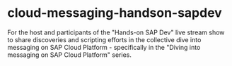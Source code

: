 # cloud-messaging-handson-sapdev
For the host and participants of the "Hands-on SAP Dev" live stream show to share discoveries and scripting efforts in the collective dive into messaging on SAP Cloud Platform - specifically in the "Diving into messaging on SAP Cloud Platform" series.
